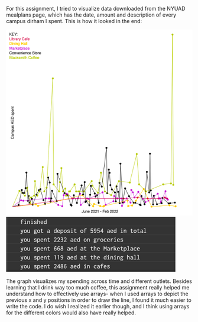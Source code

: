 For this assignment, I tried to visualize data downloaded from the NYUAD mealplans page, which has the date, amount and description of every campus dirham I spent. This is how it looked in the end:

![](spending.png)
![](console.png)

The graph visualizes my spending across time and different outlets. Besides learning that I drink way too much coffee, this assignment really helped me understand how to effectively use arrays- when I used arrays to depict the previous x and y positions in order to draw the line, I found it much easier to write the code. I do wish I realized it earlier though, and I think using arrays for the different colors would also have really helped.

